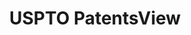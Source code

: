 ---
layout: default
bigquery: https://console.cloud.google.com/bigquery?p=patents-public-data&d=patentsview&page=dataset
citation: Attribution should be given to PatentsView for use, distribution, or derivative
  works.
code: https://github.com/CSSIP-AIR/PatentsView-Code-Snippets/
contributors: USPTO
cost: None
description: 'PatentsView includes US patent data including raw data (summaries, applications,
  pregrant applications), disambugations of inventors and assignees, and inventor
  gender estimates.  Also foreign priority data, # of figures and sheets, and government
  interest statements.'
documentation: https://patentsview.org/query/builder-faqs
last_edit: Mon, 04 Apr 2022 19:02:57 GMT
location: https://patentsview.org/
maintained_by: USPTO
record_creation_timestamp: 12/2/2020 17:20:46
schema_fields: '[''state'', ''disamb_inventor_id_20200929'', ''relkind'', ''disclaimer_date'',
  ''symbol_position'', ''uuid'', ''name'', ''length'', ''publication_number'', ''id'',
  ''subgroup_id'', ''doctype'', ''lapse_of_patent'', ''male'', ''organization'', ''male_flag'',
  ''disamb_inventor_id_20190820'', ''applicant_type'', ''disamb_inventor_id_20191231'',
  ''fname'', ''num_figures'', ''category'', ''longitude'', ''type'', ''deceased'',
  ''disamb_inventor_id_20191008'', ''disamb_inventor_id_20171003'', ''county_fips'',
  ''_102_date'', ''disamb_inventor_id_20200630'', ''organization_id'', ''disamb_assignee_id_20200929'',
  ''f102_date'', ''filename'', ''term_extension'', ''doc_type'', ''section_id'', ''variety'',
  ''sequence'', ''subclass_id'', ''number'', ''disamb_inventor_id_20180528'', ''patent_id'',
  ''disamb_assignee_id_20181127'', ''disamb_assignee_id_20191008'', ''subgroup'',
  ''citation_id'', ''num'', ''text'', ''country'', ''latitude'', ''main_group'', ''city'',
  ''mainclass_id'', ''_371_date'', ''classification_value'', ''reldocno'', ''level_three'',
  ''inventor_id'', ''state_fips'', ''field_id'', ''location_id'', ''classification_data_source'',
  ''rawassignee_id'', ''name_last'', ''disamb_inventor_id_20170307'', ''action_date'',
  ''status'', ''lawyer_id'', ''rawlocation_id'', ''disamb_assignee_id_20200630'',
  ''abstract'', ''exemplary'', ''attribution_status'', ''disamb_inventor_id_20201229'',
  ''disamb_assignee_id_20191231'', ''term_grant'', ''disamb_assignee_id_20200331'',
  ''category_id'', ''kind'', ''role'', ''term_disclaimer'', ''country_transformed'',
  ''withdrawn'', ''level_two'', ''ipc_class'', ''designation'', ''county'', ''dependent'',
  ''title'', ''rawinventor_id'', ''assignee_id'', ''section'', ''disamb_assignee_id_20190820'',
  ''group'', ''name_first'', ''latin_name'', ''level_one'', ''latlong'', ''series_code'',
  ''rule_47'', ''contract_award_number'', ''application_id'', ''subcategory_id'',
  ''disamb_inventor_id_20200331'', ''group_id'', ''sector_title'', ''disamb_assignee_id_20190312'',
  ''num_claims'', ''num_sheets'', ''subsection_id'', ''disamb_inventor_id_20181127'',
  ''disamb_inventor_id_20190312'', ''date'', ''disamb_inventor_id_20170808'', ''gi_statement'',
  ''classification_level'', ''disamb_inventor_id_20171226'', ''classification_status'',
  ''subclass'', ''f371_date'', ''ipc_version_indicator'', ''lname'', ''rel_id'', ''field_title'']'
shortname: patentsview
tags:
- disambiguation
- United States
- gender
terms_of_use: Creative Commons Attribution 4.0 International License.
timeframe: 1963-1999
title: USPTO PatentsView
uuid: cf1780b1-e265-4e49-8d1d-83b9cfe0fd9a
---